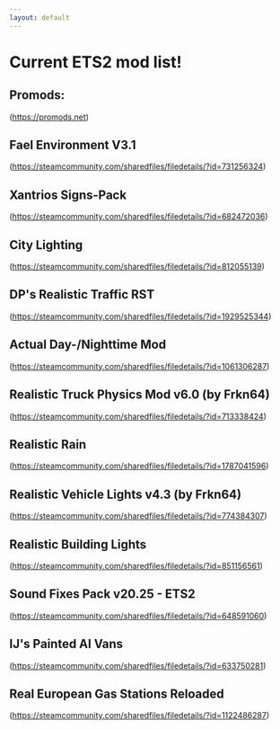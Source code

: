 ```yaml
---
layout: default
---
```


# Current ETS2 mod list!

## Promods:
(https://promods.net)

## Fael Environment V3.1
(https://steamcommunity.com/sharedfiles/filedetails/?id=731256324)

## Xantrios Signs-Pack
(https://steamcommunity.com/sharedfiles/filedetails/?id=682472036)

## City Lighting
(https://steamcommunity.com/sharedfiles/filedetails/?id=812055139)

## DP's Realistic Traffic RST
(https://steamcommunity.com/sharedfiles/filedetails/?id=1929525344)

## Actual Day-/Nighttime Mod
(https://steamcommunity.com/sharedfiles/filedetails/?id=1061306287)

## Realistic Truck Physics Mod v6.0 (by Frkn64)
(https://steamcommunity.com/sharedfiles/filedetails/?id=713338424)

## Realistic Rain
(https://steamcommunity.com/sharedfiles/filedetails/?id=1787041596)

## Realistic Vehicle Lights v4.3 (by Frkn64)
(https://steamcommunity.com/sharedfiles/filedetails/?id=774384307)

## Realistic Building Lights
(https://steamcommunity.com/sharedfiles/filedetails/?id=851156561)

## Sound Fixes Pack v20.25 - ETS2
(https://steamcommunity.com/sharedfiles/filedetails/?id=648591060)

## IJ's Painted AI Vans
(https://steamcommunity.com/sharedfiles/filedetails/?id=633750281)

## Real European Gas Stations Reloaded
(https://steamcommunity.com/sharedfiles/filedetails/?id=1122486287)

